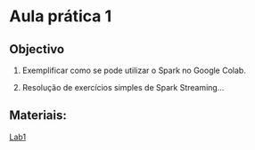 # Aula prática 1

## Objectivo

1. Exemplificar como se pode utilizar o Spark no Google Colab.

2. Resolução de exercícios simples de Spark Streaming...

## Materiais:

[Lab1](/ps2022/blob/main/lab1/ps2022_lab1.ipynb)
